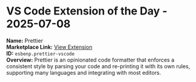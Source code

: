 # VS Code Extension of the Day - 2025-07-08

**Name:** Prettier  
**Marketplace Link:** [View Extension](https://marketplace.visualstudio.com/items?itemName=esbenp.prettier-vscode)  
**ID:** `esbenp.prettier-vscode`  
**Overview:** Prettier is an opinionated code formatter that enforces a consistent style by parsing your code and re-printing it with its own rules, supporting many languages and integrating with most editors.  
